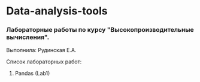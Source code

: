 # Data-analysis-tools

### Лабораторные работы по курсу "Высокопроизводительные вычисления".

Выполнила: Рудинская Е.А.

Список лабораторных работ:
  1. Pandas (Lab1)
 
